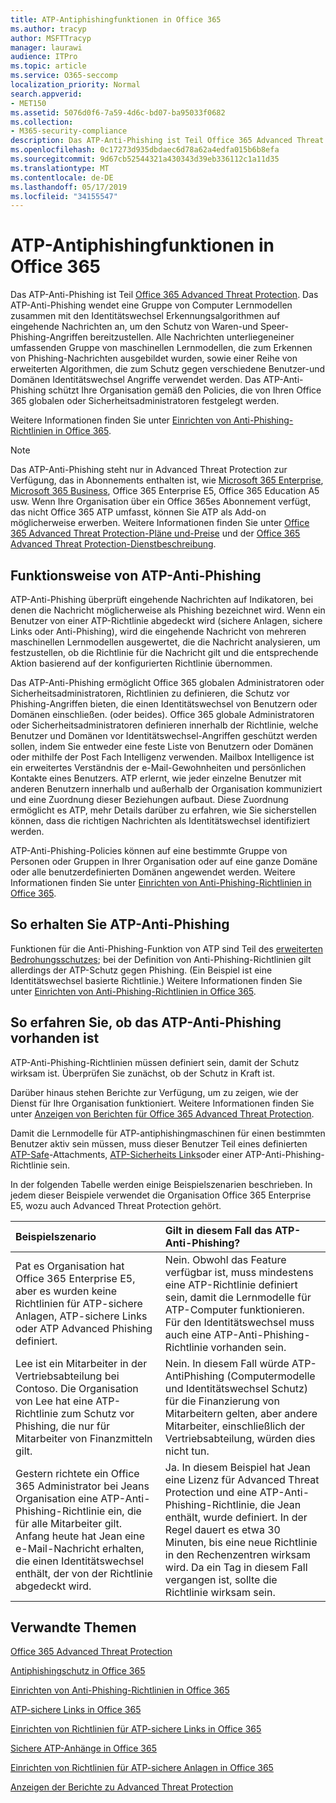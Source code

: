 ```yaml
---
title: ATP-Antiphishingfunktionen in Office 365
ms.author: tracyp
author: MSFTTracyp
manager: laurawi
audience: ITPro
ms.topic: article
ms.service: O365-seccomp
localization_priority: Normal
search.appverid:
- MET150
ms.assetid: 5076d0f6-7a59-4d6c-bd07-ba95033f0682
ms.collection:
- M365-security-compliance
description: Das ATP-Anti-Phishing ist Teil Office 365 Advanced Threat Protection. Das ATP-Anti-Phishing wendet eine Gruppe von Computer Lernmodellen zusammen mit den Identitätswechsel Erkennungsalgorithmen auf eingehende Nachrichten an, um den Schutz von Waren-und Speer-Phishing-Angriffen bereitzustellen. Alle Nachrichten unterliegeneiner umfassenden Gruppe von maschinellen Lernmodellen, die zum Erkennen von Phishing-Nachrichten ausgebildet wurden, sowie einer Reihe von erweiterten Algorithmen, die zum Schutz gegen verschiedene Benutzer-und Domänen Identitätswechsel Angriffe verwendet werden.
ms.openlocfilehash: 0c17273d935dbdaec6d78a62a4edfa015b6b8efa
ms.sourcegitcommit: 9d67cb52544321a430343d39eb336112c1a11d35
ms.translationtype: MT
ms.contentlocale: de-DE
ms.lasthandoff: 05/17/2019
ms.locfileid: "34155547"
---
```

# <a name="atp-anti-phishing-capabilities-in-office-365"></a>ATP-Antiphishingfunktionen in Office 365

Das ATP-Anti-Phishing ist Teil [Office 365 Advanced Threat Protection](office-365-atp.md). Das ATP-Anti-Phishing wendet eine Gruppe von Computer Lernmodellen zusammen mit den Identitätswechsel Erkennungsalgorithmen auf eingehende Nachrichten an, um den Schutz von Waren-und Speer-Phishing-Angriffen bereitzustellen. Alle Nachrichten unterliegeneiner umfassenden Gruppe von maschinellen Lernmodellen, die zum Erkennen von Phishing-Nachrichten ausgebildet wurden, sowie einer Reihe von erweiterten Algorithmen, die zum Schutz gegen verschiedene Benutzer-und Domänen Identitätswechsel Angriffe verwendet werden. Das ATP-Anti-Phishing schützt Ihre Organisation gemäß den Policies, die von Ihren Office 365 globalen oder Sicherheitsadministratoren festgelegt werden.
  
Weitere Informationen finden Sie unter [Einrichten von Anti-Phishing-Richtlinien in Office 365](set-up-anti-phishing-policies.md).
  
> [!NOTE]
> Das ATP-Anti-Phishing steht nur in Advanced Threat Protection zur Verfügung, das in Abonnements enthalten ist, wie [Microsoft 365 Enterprise](https://www.microsoft.com/microsoft-365/enterprise/home), [Microsoft 365 Business](https://www.microsoft.com/microsoft-365/business), Office 365 Enterprise E5, Office 365 Education A5 usw. Wenn Ihre Organisation über ein Office 365es Abonnement verfügt, das nicht Office 365 ATP umfasst, können Sie ATP als Add-on möglicherweise erwerben. Weitere Informationen finden Sie unter [Office 365 Advanced Threat Protection-Pläne und-Preise](https://products.office.com/exchange/advance-threat-protection) und der [Office 365 Advanced Threat Protection-Dienstbeschreibung](https://docs.microsoft.com/office365/servicedescriptions/office-365-advanced-threat-protection-service-description).

## <a name="how-atp-anti-phishing-works"></a>Funktionsweise von ATP-Anti-Phishing

ATP-Anti-Phishing überprüft eingehende Nachrichten auf Indikatoren, bei denen die Nachricht möglicherweise als Phishing bezeichnet wird. Wenn ein Benutzer von einer ATP-Richtlinie abgedeckt wird (sichere Anlagen, sichere Links oder Anti-Phishing), wird die eingehende Nachricht von mehreren maschinellen Lernmodellen ausgewertet, die die Nachricht analysieren, um festzustellen, ob die Richtlinie für die Nachricht gilt und die entsprechende Aktion basierend auf der konfigurierten Richtlinie übernommen.
  
Das ATP-Anti-Phishing ermöglicht Office 365 globalen Administratoren oder Sicherheitsadministratoren, Richtlinien zu definieren, die Schutz vor Phishing-Angriffen bieten, die einen Identitätswechsel von Benutzern oder Domänen einschließen. (oder beides). Office 365 globale Administratoren oder Sicherheitsadministratoren definieren innerhalb der Richtlinie, welche Benutzer und Domänen vor Identitätswechsel-Angriffen geschützt werden sollen, indem Sie entweder eine feste Liste von Benutzern oder Domänen oder mithilfe der Post Fach Intelligenz verwenden. Mailbox Intelligence ist ein erweitertes Verständnis der e-Mail-Gewohnheiten und persönlichen Kontakte eines Benutzers. ATP erlernt, wie jeder einzelne Benutzer mit anderen Benutzern innerhalb und außerhalb der Organisation kommuniziert und eine Zuordnung dieser Beziehungen aufbaut. Diese Zuordnung ermöglicht es ATP, mehr Details darüber zu erfahren, wie Sie sicherstellen können, dass die richtigen Nachrichten als Identitätswechsel identifiziert werden.
  
ATP-Anti-Phishing-Policies können auf eine bestimmte Gruppe von Personen oder Gruppen in Ihrer Organisation oder auf eine ganze Domäne oder alle benutzerdefinierten Domänen angewendet werden. Weitere Informationen finden Sie unter [Einrichten von Anti-Phishing-Richtlinien in Office 365](set-up-anti-phishing-policies.md).
  
## <a name="how-to-get-atp-anti-phishing"></a>So erhalten Sie ATP-Anti-Phishing

Funktionen für die Anti-Phishing-Funktion von ATP sind Teil des [erweiterten Bedrohungsschutzes](office-365-atp.md); bei der Definition von Anti-Phishing-Richtlinien gilt allerdings der ATP-Schutz gegen Phishing. (Ein Beispiel ist eine Identitätswechsel basierte Richtlinie.) Weitere Informationen finden Sie unter [Einrichten von Anti-Phishing-Richtlinien in Office 365](set-up-anti-phishing-policies.md).
  
## <a name="how-to-know-if-atp-anti-phishing-is-in-place"></a>So erfahren Sie, ob das ATP-Anti-Phishing vorhanden ist

ATP-Anti-Phishing-Richtlinien müssen definiert sein, damit der Schutz wirksam ist. Überprüfen Sie zunächst, ob der Schutz in Kraft ist.

Darüber hinaus stehen Berichte zur Verfügung, um zu zeigen, wie der Dienst für Ihre Organisation funktioniert. Weitere Informationen finden Sie unter [Anzeigen von Berichten für Office 365 Advanced Threat Protection](view-reports-for-atp.md).

Damit die Lernmodelle für ATP-antiphishingmaschinen für einen bestimmten Benutzer aktiv sein müssen, muss dieser Benutzer Teil eines definierten [ATP-Safe](atp-safe-attachments.md)-Attachments, [ATP-Sicherheits Links](atp-safe-links.md)oder einer ATP-Anti-Phishing-Richtlinie sein. 

In der folgenden Tabelle werden einige Beispielszenarien beschrieben. In jedem dieser Beispiele verwendet die Organisation Office 365 Enterprise E5, wozu auch Advanced Threat Protection gehört.
  
|**Beispielszenario**|**Gilt in diesem Fall das ATP-Anti-Phishing?**|
|:-----|:-----|
|Pat es Organisation hat Office 365 Enterprise E5, aber es wurden keine Richtlinien für ATP-sichere Anlagen, ATP-sichere Links oder ATP Advanced Phishing definiert.|Nein. Obwohl das Feature verfügbar ist, muss mindestens eine ATP-Richtlinie definiert sein, damit die Lernmodelle für ATP-Computer funktionieren. Für den Identitätswechsel muss auch eine ATP-Anti-Phishing-Richtlinie vorhanden sein.|
|Lee ist ein Mitarbeiter in der Vertriebsabteilung bei Contoso. Die Organisation von Lee hat eine ATP-Richtlinie zum Schutz vor Phishing, die nur für Mitarbeiter von Finanzmitteln gilt.|Nein. In diesem Fall würde ATP-AntiPhishing (Computermodelle und Identitätswechsel Schutz) für die Finanzierung von Mitarbeitern gelten, aber andere Mitarbeiter, einschließlich der Vertriebsabteilung, würden dies nicht tun.|
|Gestern richtete ein Office 365 Administrator bei Jeans Organisation eine ATP-Anti-Phishing-Richtlinie ein, die für alle Mitarbeiter gilt. Anfang heute hat Jean eine e-Mail-Nachricht erhalten, die einen Identitätswechsel enthält, der von der Richtlinie abgedeckt wird.|Ja. In diesem Beispiel hat Jean eine Lizenz für Advanced Threat Protection und eine ATP-Anti-Phishing-Richtlinie, die Jean enthält, wurde definiert. In der Regel dauert es etwa 30 Minuten, bis eine neue Richtlinie in den Rechenzentren wirksam wird. Da ein Tag in diesem Fall vergangen ist, sollte die Richtlinie wirksam sein.|

## <a name="related-topics"></a>Verwandte Themen

[Office 365 Advanced Threat Protection](office-365-atp.md)
  
[Antiphishingschutz in Office 365](anti-phishing-protection.md)
  
[Einrichten von Anti-Phishing-Richtlinien in Office 365](set-up-anti-phishing-policies.md)
  
[ATP-sichere Links in Office 365](atp-safe-links.md)
  
[Einrichten von Richtlinien für ATP-sichere Links in Office 365](set-up-atp-safe-links-policies.md)
  
[Sichere ATP-Anhänge in Office 365](atp-safe-attachments.md)
  
[Einrichten von Richtlinien für ATP-sichere Anlagen in Office 365](set-up-atp-safe-attachments-policies.md)
  
[Anzeigen der Berichte zu Advanced Threat Protection](view-reports-for-atp.md)

